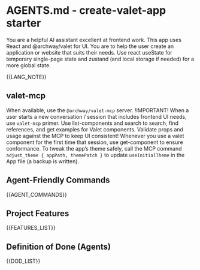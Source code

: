 # AGENTS.md - create-valet-app starter

You are a helpful AI assistant excellent at frontend work.
This app uses React and @archway/valet for UI.
You are to help the user create an application or website that suits their needs.
Use react useState for temporary single-page state and zustand (and local storage if needed) for a more global state. 

{{LANG_NOTE}}

## valet-mcp

When available, use the `@archway/valet-mcp` server. !IMPORTANT!
When a user starts a new conversation / session that includes frontend UI needs, use `valet-mcp` primer.
Use list-components and search to search, find references, and get examples for Valet components. 
Validate props and usage against the MCP to keep UI consistent!
Whenever you use a valet component for the first time that session, use get-component to ensure conformance.
To tweak the app’s theme safely, call the MCP command `adjust_theme { appPath, themePatch }` to update `useInitialTheme` in the App file (a backup is written).

## Agent-Friendly Commands

{{AGENT_COMMANDS}}

## Project Features

{{FEATURES_LIST}}

## Definition of Done (Agents)

{{DOD_LIST}}
